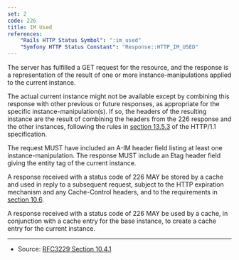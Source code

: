 ```yaml
---
set: 2
code: 226
title: IM Used
references:
    "Rails HTTP Status Symbol": ":im_used"
    "Symfony HTTP Status Constant": "Response::HTTP_IM_USED"
---
```


The server has fulfilled a GET request for the resource, and the response is a
representation of the result of one or more instance-manipulations applied to
the current instance.

The actual current instance might not be available except by combining this
response with other previous or future responses, as appropriate for the
specific instance-manipulation(s). If so, the headers of the resulting instance
are the result of combining the headers from the 226 response and the other
instances, following the rules in [section 13.5.3][2] of the
HTTP/1.1 specification.

The request MUST have included an A-IM header field listing at least
one instance-manipulation.  The response MUST include an Etag header
field giving the entity tag of the current instance.

A response received with a status code of 226 MAY be stored by a
cache and used in reply to a subsequent request, subject to the HTTP
expiration mechanism and any Cache-Control headers, and to the
requirements in [section 10.6][3].

A response received with a status code of 226 MAY be used by a cache,
in conjunction with a cache entry for the base instance, to create a
cache entry for the current instance.

---

* Source: [RFC3229 Section 10.4.1][1]

[1]: <http://tools.ietf.org/html/rfc3229#section-10.4.1>
[2]: <http://tools.ietf.org/html/rfc2616#section-13.5.3>
[3]: <http://tools.ietf.org/html/rfc3229#section-10.6>
